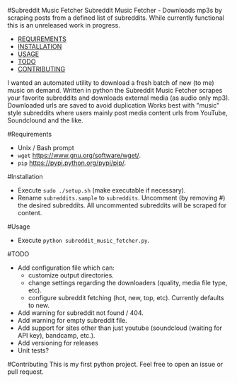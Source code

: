 #Subreddit Music Fetcher
Subreddit Music Fetcher - Downloads mp3s by scraping posts from a defined list of subreddits.
While currently functional this is an unreleased work in progress.

* [REQUIREMENTS](Requirements)
* [INSTALLATION](Installation)
* [USAGE](Usage)
* [TODO](TODO)
* [CONTRIBUTING](Contributing)

I wanted an automated utility to download a fresh batch of new (to me) music on demand.
Written in python the Subreddit Music Fetcher scrapes your favorite subreddits and
downloads external media (as audio only mp3). Downloaded urls are saved to avoid duplication 
Works best with "music" style subreddits where users mainly post media content urls from YouTube, 
Soundclound and the like.

#Requirements
* Unix / Bash prompt
* `wget` https://www.gnu.org/software/wget/.
* `pip` https://pypi.python.org/pypi/pip/.

#Installation
* Execute `sudo ./setup.sh` (make executable if necessary).
* Rename `subreddits.sample` to `subreddits`. Uncomment (by removing #) the desired subreddits. All uncommented
subreddits will be scraped for content.

#Usage
* Execute `python subreddit_music_fetcher.py`.

#TODO
* Add configuration file which can:
  * customize output directories.
  * change settings regarding the downloaders (quality, media file type, etc).
  * configure subreddit fetching (hot, new, top, etc). Currently defaults to new.
* Add warning for subreddit not found / 404.
* Add warning for empty subreddit file.
* Add support for sites other than just youtube (soundcloud (waiting for API key), bandcamp, etc.).
* Add versioning for releases
* Unit tests?

#Contributing
This is my first python project. Feel free to open an issue or pull request.
